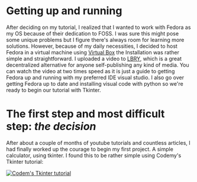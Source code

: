 

# **Getting up and running** 
After deciding on my tutorial, I realized that I wanted to work with Fedora as my OS because of their dedication to FOSS. I was sure this might pose some unique problems but I figure there's always room for learning more solutions. However, because of my daily necessities, I decided to host Fedora in a virtual machine using [Virtual Box](https://www.virtualbox.org/) the Installation was rather simple and straightforward.  I uploaded a video to [LBRY](https://lbry.com/), which is a great decentralized alternative for anyone self-publishing any kind of media. You can watch the video at two times speed as it is just a guide to getting Fedora up and running with my preferred IDE visual studio. I also go over getting Fedora up to date and installing visual code with python so we're ready to begin our tutorial with Tkinter. 



# **The first step and most difficult step: _the decision_**

After about a couple of months of youtube tutorials and countless articles, I had finally worked up the courage to begin my first project. A simple  calculator, using tkinter. I found this to be rather simple using Codemy's Tkinter tutorial: 

[![Codem's Tkinter tutorial](https://cdn.codemy.com/wp-content/uploads/2015/01/codemy105a.png)](https://www.youtube.com/watch?v=YXPyB4XeYLA)

